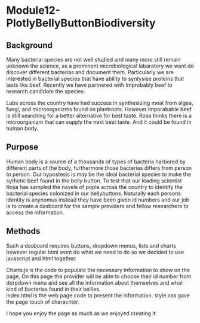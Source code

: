 # Module12-PlotlyBellyButtonBiodiversity
## Background

Many bacterial species are not well studied and many more still remain unknown the science,  as a prominent microbiological labaratory we want do discover different bacterias and document them. Particularly we are interested in bacterial species that have ability to syntysise proteins that tests like beef. Recently we have partnered with Improbably beef to research candidate the species. 
 
Labs across the country have had success in synthesizing meat from algea, fungi, and microorganizms found on plantroots. However imporabable beef is still searching for a better alternative for best taste.
 Rosa thinks there is a microorganizm that can supply the next best taste. And it could be found in human body.
 <br>
## Purpose 
Human body is a source of a thousands of types of bacteria harbored by different parts of the body, furthermore those bacterias differs from person to person. Our hypostesis is may be the ideal bacterial species to make the sythetic beef found in the belly button. To test that our leading scientist Rosa has sampled the navels of pople across the country to identify the bacterial species colonized in our bellybuttons.
 Naturally each persons identity is anynomus instead they have been given id numbers and our job is to create a dasboard for the sample providers and fellow researchers to access the information. 
 <br>
 ## Methods
 Such a dasboard requires buttons, dropdown menus, lists and charts however regular html wont do what we need to do so we decided to use javascript and html together.
 
 Charts.js is the code to populate the necessary information to show on the page,
          On this page the provider will be able to choose their id number from dorpdown menu and see all the information about themselves and what kind
          of bacterias found in their bellies.     
 index.html is the web page code to present the information.
 style.css gave the page touch of charachter.
 
 I hope you enjoy the page as much as we enjoyed creating it.

